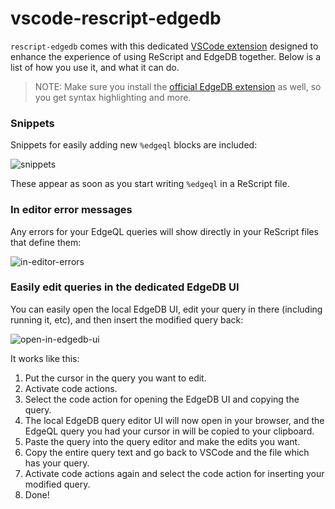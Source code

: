 # vscode-rescript-edgedb

`rescript-edgedb` comes with this dedicated [VSCode extension](https://marketplace.visualstudio.com/items?itemName=GabrielNordeborn.vscode-rescript-edgedb) designed to enhance the experience of using ReScript and EdgeDB together. Below is a list of how you use it, and what it can do.

> NOTE: Make sure you install the [official EdgeDB extension](https://marketplace.visualstudio.com/items?itemName=magicstack.edgedb) as well, so you get syntax highlighting and more.

### Snippets

Snippets for easily adding new `%edgeql` blocks are included:

![snippets](https://github.com/zth/rescript-edgedb/assets/1457626/8dc1c54b-470d-4dee-9598-e26d35632286)

These appear as soon as you start writing `%edgeql` in a ReScript file.

### In editor error messages

Any errors for your EdgeQL queries will show directly in your ReScript files that define them:

![in-editor-errors](https://github.com/zth/rescript-edgedb/assets/1457626/19f6bf01-5648-4354-b510-881ed9b05c3a)

### Easily edit queries in the dedicated EdgeDB UI

You can easily open the local EdgeDB UI, edit your query in there (including running it, etc), and then insert the modified query back:

![open-in-edgedb-ui](https://github.com/zth/rescript-edgedb/assets/1457626/e4dca50c-de60-4a78-8de9-f195a2cfd88d)

It works like this:

1. Put the cursor in the query you want to edit.
2. Activate code actions.
3. Select the code action for opening the EdgeDB UI and copying the query.
4. The local EdgeDB query editor UI will now open in your browser, and the EdgeQL query you had your cursor in will be copied to your clipboard.
5. Paste the query into the query editor and make the edits you want.
6. Copy the entire query text and go back to VSCode and the file which has your query.
7. Activate code actions again and select the code action for inserting your modified query.
8. Done!
